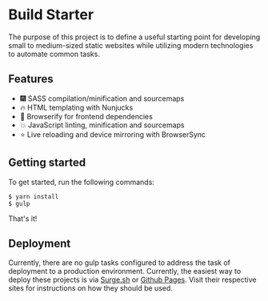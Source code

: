 # Build Starter

The purpose of this project is to define a useful starting point for developing small to medium-sized static websites while utilizing modern technologies to automate common tasks.

## Features

- :fireworks: SASS compilation/minification and sourcemaps
- :fire: HTML templating with Nunjucks
- :sparkler: Browserify for frontend dependencies
- :boom: JavaScript linting, minification and sourcemaps
- :star: Live reloading and device mirroring with BrowserSync


## Getting started

To get started, run the following commands:

```
$ yarn install
$ gulp
```

That's it!

## Deployment

Currently, there are no gulp tasks configured to address the task of deployment to a production environment. Currently, the easiest way to deploy these projects is via [Surge.sh][109e8be1] or [Github Pages][e3ed3e6e]. Visit their respective sites for instructions on how they should be used.

  [e3ed3e6e]: https://pages.github.com/ "Github Pages"



  [109e8be1]: http://surge.sh "Surge"
